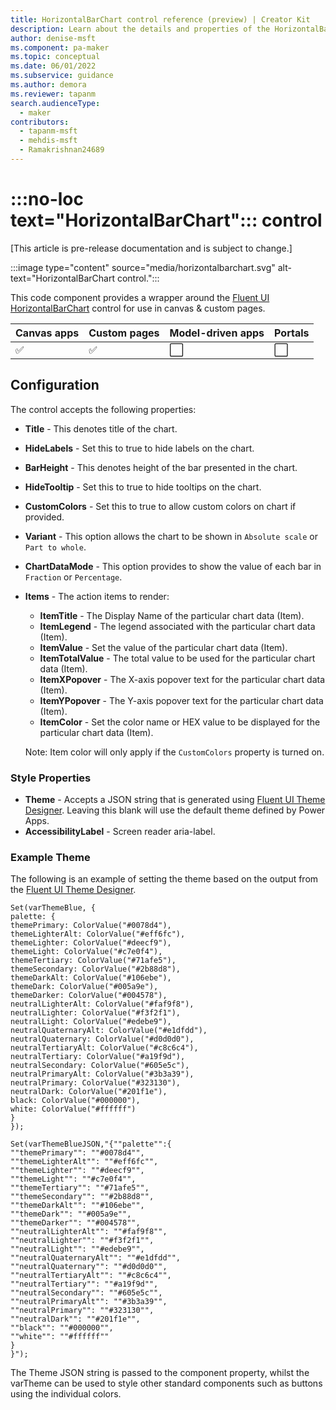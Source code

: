 ```yaml
---
title: HorizontalBarChart control reference (preview) | Creator Kit
description: Learn about the details and properties of the HorizontalBarChart control in the Creator Kit.
author: denise-msft
ms.component: pa-maker
ms.topic: conceptual
ms.date: 06/01/2022
ms.subservice: guidance
ms.author: demora
ms.reviewer: tapanm
search.audienceType: 
  - maker
contributors:
  - tapanm-msft
  - mehdis-msft
  - Ramakrishnan24689
---
```


# :::no-loc text="HorizontalBarChart"::: control

[This article is pre-release documentation and is subject to change.]

:::image type="content" source="media/horizontalbarchart.svg" alt-text="HorizontalBarChart control.":::

This code component provides a wrapper around the [Fluent UI HorizontalBarChart](https://developer.microsoft.com/en-us/fluentui#/controls/web/horizontalbarchart) control for use in canvas & custom pages.

| Canvas apps | Custom pages | Model-driven apps | Portals |
| ----------- | ------------ | ----------------- | ------- |
| ✅           | ✅            | ⬜                 | ⬜       |

## Configuration

The control accepts the following properties:

 - **Title** - This denotes title of the chart.
 - **HideLabels** - Set this to true to hide labels on the chart.
 - **BarHeight** - This denotes height of the bar presented in the chart.
 - **HideTooltip** - Set this to true to hide tooltips on the chart.
 - **CustomColors** - Set this to true to allow custom colors on chart if provided.
 - **Variant** - This option allows the chart to be shown in `Absolute scale` or `Part to whole`.
 - **ChartDataMode** - This option provides to show the value of each bar in `Fraction` or `Percentage`.
- **Items** - The action items to render:
  - **ItemTitle** - The Display Name of the particular chart data (Item).
  - **ItemLegend** - The legend associated with the particular chart data (Item).
  - **ItemValue** - Set the value of the particular chart data (Item).
  - **ItemTotalValue** - The total value to be used for the particular chart data (Item).
  - **ItemXPopover** - The X-axis popover text for the particular chart data (Item).
  - **ItemYPopover** - The Y-axis popover text for the particular chart data (Item).
  - **ItemColor** - Set the color name or HEX value to be displayed for the particular chart data (Item).

  Note: Item color will only apply if the `CustomColors` property is turned on.

### Style Properties

- **Theme** - Accepts a JSON string that is generated using [Fluent UI Theme Designer](https://fabricweb.z5.web.core.windows.net/pr-deploy-site/refs/heads/master/theming-designer/). Leaving this blank will use the default theme defined by Power Apps.
- **AccessibilityLabel** - Screen reader aria-label.

### Example Theme

The following is an example of setting the theme based on the output from the [Fluent UI Theme Designer](https://fabricweb.z5.web.core.windows.net/pr-deploy-site/refs/heads/master/theming-designer/).

```powerapps-dot
Set(varThemeBlue, {
palette: {
themePrimary: ColorValue("#0078d4"),
themeLighterAlt: ColorValue("#eff6fc"),
themeLighter: ColorValue("#deecf9"),
themeLight: ColorValue("#c7e0f4"),
themeTertiary: ColorValue("#71afe5"),
themeSecondary: ColorValue("#2b88d8"),
themeDarkAlt: ColorValue("#106ebe"),
themeDark: ColorValue("#005a9e"),
themeDarker: ColorValue("#004578"),
neutralLighterAlt: ColorValue("#faf9f8"),
neutralLighter: ColorValue("#f3f2f1"),
neutralLight: ColorValue("#edebe9"),
neutralQuaternaryAlt: ColorValue("#e1dfdd"),
neutralQuaternary: ColorValue("#d0d0d0"),
neutralTertiaryAlt: ColorValue("#c8c6c4"),
neutralTertiary: ColorValue("#a19f9d"),
neutralSecondary: ColorValue("#605e5c"),
neutralPrimaryAlt: ColorValue("#3b3a39"),
neutralPrimary: ColorValue("#323130"),
neutralDark: ColorValue("#201f1e"),
black: ColorValue("#000000"),
white: ColorValue("#ffffff")
}
});

Set(varThemeBlueJSON,"{""palette"":{
""themePrimary"": ""#0078d4"",
""themeLighterAlt"": ""#eff6fc"",
""themeLighter"": ""#deecf9"",
""themeLight"": ""#c7e0f4"",
""themeTertiary"": ""#71afe5"",
""themeSecondary"": ""#2b88d8"",
""themeDarkAlt"": ""#106ebe"",
""themeDark"": ""#005a9e"",
""themeDarker"": ""#004578"",
""neutralLighterAlt"": ""#faf9f8"",
""neutralLighter"": ""#f3f2f1"",
""neutralLight"": ""#edebe9"",
""neutralQuaternaryAlt"": ""#e1dfdd"",
""neutralQuaternary"": ""#d0d0d0"",
""neutralTertiaryAlt"": ""#c8c6c4"",
""neutralTertiary"": ""#a19f9d"",
""neutralSecondary"": ""#605e5c"",
""neutralPrimaryAlt"": ""#3b3a39"",
""neutralPrimary"": ""#323130"",
""neutralDark"": ""#201f1e"",
""black"": ""#000000"",
""white"": ""#ffffff""
}
}");
```

The Theme JSON string is passed to the component property, whilst the varTheme can be used to style other standard components such as buttons using the individual colors.
